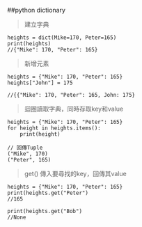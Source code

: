 ##python dictionary
>建立字典
```
heights = dict(Mike=170, Peter=165)
print(heights)
//{"Mike": 170, "Peter": 165}
```


> 新增元素
```
heights = {"Mike": 170, "Peter": 165}
heights["John"] = 175

//{{"Mike": 170, "Peter": 165, John: 175}
```

> 迴圈讀取字典，同時存取key和value
```
heights = {"Mike": 170, "Peter": 165}
for height in heights.items():
    print(height)

// 回傳Tuple
("Mike", 170)
("Peter", 165)

```
> get() 傳入要尋找的key，回傳其value
```
heights = {"Mike": 170, "Peter": 165}
print(heights.get("Peter")
//165

print(heights.get("Bob")
//None
```
